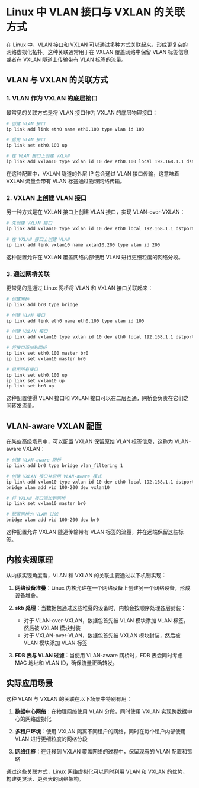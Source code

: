 # Linux 中 VLAN 接口与 VXLAN 的关联方式

在 Linux 中，VLAN 接口和 VXLAN 可以通过多种方式关联起来，形成更复杂的网络虚拟化拓扑。这种关联通常用于在 VXLAN 覆盖网络中保留 VLAN 标签信息或者在 VXLAN 隧道上传输带有 VLAN 标签的流量。

## VLAN 与 VXLAN 的关联方式

### 1. VLAN 作为 VXLAN 的底层接口

最常见的关联方式是将 VLAN 接口作为 VXLAN 的底层物理接口：

```bash
# 创建 VLAN 接口
ip link add link eth0 name eth0.100 type vlan id 100

# 启用 VLAN 接口
ip link set eth0.100 up

# 在 VLAN 接口上创建 VXLAN
ip link add vxlan10 type vxlan id 10 dev eth0.100 local 192.168.1.1 dstport 4789
```

在这种配置中，VXLAN 隧道的外层 IP 包会通过 VLAN 接口传输，这意味着 VXLAN 流量会带有 VLAN 标签通过物理网络传输。

### 2. VXLAN 上创建 VLAN 接口

另一种方式是在 VXLAN 接口上创建 VLAN 接口，实现 VLAN-over-VXLAN：

```bash
# 先创建 VXLAN 接口
ip link add vxlan10 type vxlan id 10 dev eth0 local 192.168.1.1 dstport 4789

# 在 VXLAN 接口上创建 VLAN
ip link add link vxlan10 name vxlan10.200 type vlan id 200
```

这种配置允许在 VXLAN 覆盖网络内部使用 VLAN 进行更细粒度的网络分段。

### 3. 通过网桥关联

更常见的是通过 Linux 网桥将 VLAN 和 VXLAN 接口关联起来：

```bash
# 创建网桥
ip link add br0 type bridge

# 创建 VLAN 接口
ip link add link eth0 name eth0.100 type vlan id 100

# 创建 VXLAN 接口
ip link add vxlan10 type vxlan id 10 dev eth0 local 192.168.1.1 dstport 4789

# 将接口添加到网桥
ip link set eth0.100 master br0
ip link set vxlan10 master br0

# 启用所有接口
ip link set eth0.100 up
ip link set vxlan10 up
ip link set br0 up
```

这种配置使得 VLAN 接口和 VXLAN 接口可以在二层互通，网桥会负责在它们之间转发流量。

## VLAN-aware VXLAN 配置

在某些高级场景中，可以配置 VXLAN 保留原始 VLAN 标签信息，这称为 VLAN-aware VXLAN：

```bash
# 创建 VLAN-aware 网桥
ip link add br0 type bridge vlan_filtering 1

# 创建 VXLAN 接口并启用 VLAN-aware 模式
ip link add vxlan10 type vxlan id 10 dev eth0 local 192.168.1.1 dstport 4789
bridge vlan add vid 100-200 dev vxlan10

# 将 VXLAN 接口添加到网桥
ip link set vxlan10 master br0

# 配置网桥的 VLAN 过滤
bridge vlan add vid 100-200 dev br0
```

这种配置允许 VXLAN 隧道传输带有 VLAN 标签的流量，并在远端保留这些标签。

## 内核实现原理

从内核实现角度看，VLAN 和 VXLAN 的关联主要通过以下机制实现：

1. **网络设备堆叠**：Linux 内核允许在一个网络设备上创建另一个网络设备，形成设备堆叠。

2. **skb 处理**：当数据包通过这些堆叠的设备时，内核会按顺序处理各层封装：
   - 对于 VLAN-over-VXLAN，数据包首先被 VLAN 模块添加 VLAN 标签，然后被 VXLAN 模块封装
   - 对于 VXLAN-over-VLAN，数据包首先被 VXLAN 模块封装，然后被 VLAN 模块添加 VLAN 标签

3. **FDB 表与 VLAN 过滤**：当使用 VLAN-aware 网桥时，FDB 表会同时考虑 MAC 地址和 VLAN ID，确保流量正确转发。

## 实际应用场景

这种 VLAN 与 VXLAN 的关联在以下场景中特别有用：

1. **数据中心网络**：在物理网络使用 VLAN 分段，同时使用 VXLAN 实现跨数据中心的网络虚拟化

2. **多租户环境**：使用 VXLAN 隔离不同租户的网络，同时在每个租户内部使用 VLAN 进行更细粒度的网络分段

3. **网络迁移**：在迁移到 VXLAN 覆盖网络的过程中，保留现有的 VLAN 配置和策略

通过这些关联方式，Linux 网络虚拟化可以同时利用 VLAN 和 VXLAN 的优势，构建更灵活、更强大的网络架构。